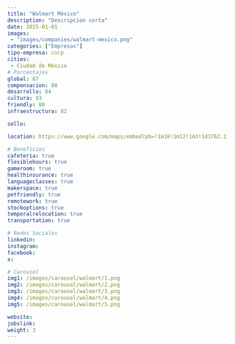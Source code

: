 ```yaml
---
title: "Walmart México"
description: "Descripcion corta"
date: 2025-01-01
images: 
 - "images/companies/walmart-mexico.png"
categories: ["Empresas"]
tipo-empresa: corp
cities: 
 - Ciudad de México
# Porcentajes  
global: 87
compensacion: 88
desarrollo: 84
cultura: 93
friendly: 88
infraestructura: 82  

sello: 

location: https://www.google.com/maps/embed?pb=!1m18!1m12!1m3!1d3762.1122955662713!2d-99.22100262501262!3d19.450724631832543!2m3!1f0!2f0!3f0!3m2!1i1024!2i768!4f13.1!3m3!1m2!1s0x85d20238947e72e9%3A0x6a1a04457c5d78cf!2sCorporativo%20Walmart%20Mexico!5e0!3m2!1ses-419!2smx!4v1738046900348!5m2!1ses-419!2smx

# Beneficios
cafeteria: true
flexiblehours: true
gameroom: true
healthinsurance: true
languageclasses: true
makerspace: true
petfriendly: true
remotework: true
stockoptions: true
temporalrelocation: true
transportation: true

# Redes Sociales
linkedin: 
instagram: 
facebook: 
x: 

# Carousel
img1: /images/carousel/walmart/1.png
img2: /images/carousel/walmart/2.png
img3: /images/carousel/walmart/3.png
img4: /images/carousel/walmart/4.png
img5: /images/carousel/walmart/5.png

website: 
jobslink: 
weight: 3
---
```


